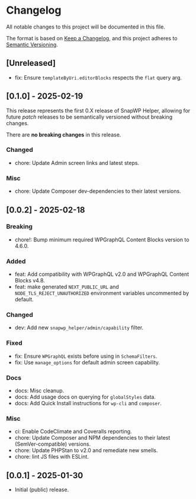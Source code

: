 # Changelog
All notable changes to this project will be documented in this file.

The format is based on [Keep a Changelog](https://keepachangelog.com/en/1.1.0/),
and this project adheres to [Semantic Versioning](./README.md#updating-and-versioning).

## [Unreleased]

- fix: Ensure `templateByUri.editorBlocks` respects the `flat` query arg.

## [0.1.0] - 2025-02-19

This release represents the first 0.X release of SnapWP Helper, allowing for future _patch_ releases to be semantically versioned without breaking changes.

There are **no breaking changes** in this release.

### Changed
- chore: Update Admin screen links and latest steps.

### Misc
- chore: Update Composer dev-dependencies to their latest versions.

## [0.0.2] - 2025-02-18

### Breaking
- chore!: Bump minimum required WPGraphQL Content Blocks version to 4.6.0.

### Added
- feat: Add compatibility with WPGraphQL v2.0 and WPGraphQL Content Blocks v4.8.
- feat: make generated `NEXT_PUBLIC_URL` and `NODE_TLS_REJECT_UNAUTHORIZED` environment variables uncommented by default.

### Changed
- dev: Add new `snapwp_helper/admin/capability` filter.

### Fixed
- fix: Ensure `WPGraphQL` exists before using in `SchemaFilters`.
- fix: Use `manage_options` for default admin screen capability.

### Docs
- docs: Misc cleanup.
- docs: Add usage docs on querying for `globalStyles` data.
- docs: Add Quick Install instructions for `wp-cli` and `composer`.

### Misc
- ci: Enable CodeClimate and Coveralls reporting.
- chore: Update Composer and NPM dependencies to their latest (SemVer-compatible) versions.
- chore: Update PHPStan to v2.0 and remediate new smells.
- chore: lint JS files with ESLint.

## [0.0.1] - 2025-01-30

- Initial (public) release.
